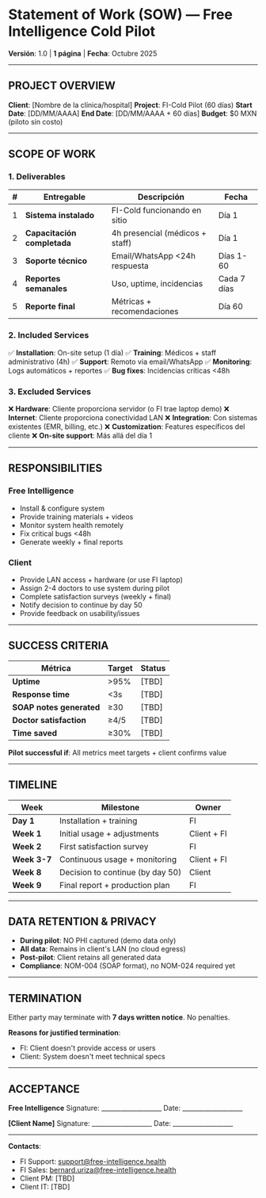 # Statement of Work (SOW) — Free Intelligence Cold Pilot

**Versión**: 1.0 | **1 página** | **Fecha**: Octubre 2025

---

## PROJECT OVERVIEW

**Client**: [Nombre de la clínica/hospital]
**Project**: FI-Cold Pilot (60 días)
**Start Date**: [DD/MM/AAAA]
**End Date**: [DD/MM/AAAA + 60 días]
**Budget**: $0 MXN (piloto sin costo)

---

## SCOPE OF WORK

### 1. Deliverables

| # | Entregable | Descripción | Fecha |
|---|------------|-------------|-------|
| 1 | **Sistema instalado** | FI-Cold funcionando en sitio | Día 1 |
| 2 | **Capacitación completada** | 4h presencial (médicos + staff) | Día 1 |
| 3 | **Soporte técnico** | Email/WhatsApp <24h respuesta | Días 1-60 |
| 4 | **Reportes semanales** | Uso, uptime, incidencias | Cada 7 días |
| 5 | **Reporte final** | Métricas + recomendaciones | Día 60 |

### 2. Included Services

✅ **Installation**: On-site setup (1 día)
✅ **Training**: Médicos + staff administrativo (4h)
✅ **Support**: Remoto via email/WhatsApp
✅ **Monitoring**: Logs automáticos + reportes
✅ **Bug fixes**: Incidencias críticas <48h

### 3. Excluded Services

❌ **Hardware**: Cliente proporciona servidor (o FI trae laptop demo)
❌ **Internet**: Cliente proporciona conectividad LAN
❌ **Integration**: Con sistemas existentes (EMR, billing, etc.)
❌ **Customization**: Features específicos del cliente
❌ **On-site support**: Más allá del día 1

---

## RESPONSIBILITIES

### Free Intelligence

- Install & configure system
- Provide training materials + videos
- Monitor system health remotely
- Fix critical bugs <48h
- Generate weekly + final reports

### Client

- Provide LAN access + hardware (or use FI laptop)
- Assign 2-4 doctors to use system during pilot
- Complete satisfaction surveys (weekly + final)
- Notify decision to continue by day 50
- Provide feedback on usability/issues

---

## SUCCESS CRITERIA

| Métrica | Target | Status |
|---------|--------|--------|
| **Uptime** | >95% | [TBD] |
| **Response time** | <3s | [TBD] |
| **SOAP notes generated** | ≥30 | [TBD] |
| **Doctor satisfaction** | ≥4/5 | [TBD] |
| **Time saved** | ≥30% | [TBD] |

**Pilot successful if**: All metrics meet targets + client confirms value

---

## TIMELINE

| Week | Milestone | Owner |
|------|-----------|-------|
| **Day 1** | Installation + training | FI |
| **Week 1** | Initial usage + adjustments | Client + FI |
| **Week 2** | First satisfaction survey | FI |
| **Week 3-7** | Continuous usage + monitoring | Client + FI |
| **Week 8** | Decision to continue (by day 50) | Client |
| **Week 9** | Final report + production plan | FI |

---

## DATA RETENTION & PRIVACY

- **During pilot**: NO PHI captured (demo data only)
- **All data**: Remains in client's LAN (no cloud egress)
- **Post-pilot**: Client retains all generated data
- **Compliance**: NOM-004 (SOAP format), no NOM-024 required yet

---

## TERMINATION

Either party may terminate with **7 days written notice**. No penalties.

**Reasons for justified termination**:
- FI: Client doesn't provide access or users
- Client: System doesn't meet technical specs

---

## ACCEPTANCE

**Free Intelligence**
Signature: ___________________
Date: ___________________

**[Client Name]**
Signature: ___________________
Date: ___________________

---

**Contacts**:
- FI Support: support@free-intelligence.health
- FI Sales: bernard.uriza@free-intelligence.health
- Client PM: [TBD]
- Client IT: [TBD]

